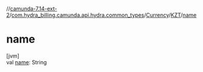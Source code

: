//[camunda-7.14-ext-2](../../../../index.md)/[com.hydra_billing.camunda.api.hydra.common_types](../../index.md)/[Currency](../index.md)/[KZT](index.md)/[name](name.md)

# name

[jvm]\
val [name](name.md): String
